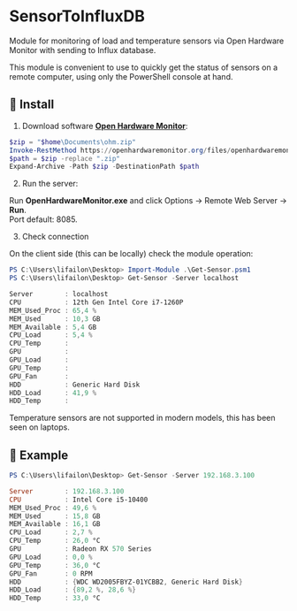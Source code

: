 # SensorToInfluxDB

Module for monitoring of load and temperature sensors via Open Hardware Monitor with sending to Influx database.

This module is convenient to use to quickly get the status of sensors on a remote computer, using only the PowerShell console at hand.

## 🚀 Install

1. Download software **[Open Hardware Monitor](https://openhardwaremonitor.org)**:

```PowerShell
$zip = "$home\Documents\ohm.zip"
Invoke-RestMethod https://openhardwaremonitor.org/files/openhardwaremonitor-v0.9.6.zip -OutFile $path
$path = $zip -replace ".zip"
Expand-Archive -Path $zip -DestinationPath $path
```

2. Run the server:

Run **OpenHardwareMonitor.exe** and click Options -> Remote Web Server -> **Run**. \
Port default: 8085.

3. Check connection

On the client side (this can be locally) check the module operation:

```PowerShell
PS C:\Users\lifailon\Desktop> Import-Module .\Get-Sensor.psm1
PS C:\Users\lifailon\Desktop> Get-Sensor -Server localhost

Server        : localhost
CPU           : 12th Gen Intel Core i7-1260P
MEM_Used_Proc : 65,4 %
MEM_Used      : 10,3 GB
MEM_Available : 5,4 GB
CPU_Load      : 5,4 %
CPU_Temp      : 
GPU           : 
GPU_Load      : 
GPU_Temp      : 
GPU_Fan       : 
HDD           : Generic Hard Disk
HDD_Load      : 41,9 %
HDD_Temp      : 
```

Temperature sensors are not supported in modern models, this has been seen on laptops.

## 📑 Example

```PowerShell
PS C:\Users\lifailon\Desktop> Get-Sensor -Server 192.168.3.100

Server        : 192.168.3.100
CPU           : Intel Core i5-10400
MEM_Used_Proc : 49,6 %
MEM_Used      : 15,8 GB
MEM_Available : 16,1 GB
CPU_Load      : 2,7 %
CPU_Temp      : 26,0 °C
GPU           : Radeon RX 570 Series
GPU_Load      : 0,0 %
GPU_Temp      : 36,0 °C
GPU_Fan       : 0 RPM
HDD           : {WDC WD2005FBYZ-01YCBB2, Generic Hard Disk}
HDD_Load      : {89,2 %, 28,6 %}
HDD_Temp      : 33,0 °C
```
